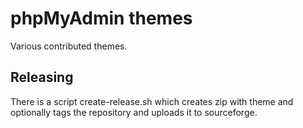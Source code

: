phpMyAdmin themes
=================

Various contributed themes.

Releasing
---------

There is a script create-release.sh which creates zip with theme and optionally
tags the repository and uploads it to sourceforge.

